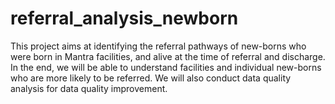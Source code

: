 # referral_analysis_newborn
This project aims at identifying the referral pathways of new-borns who were born in Mantra facilities, and alive at the time of referral and discharge. In the end, we will be able to understand facilities and individual new-borns who are more likely to be referred. We will also conduct data quality analysis for data quality improvement. 
